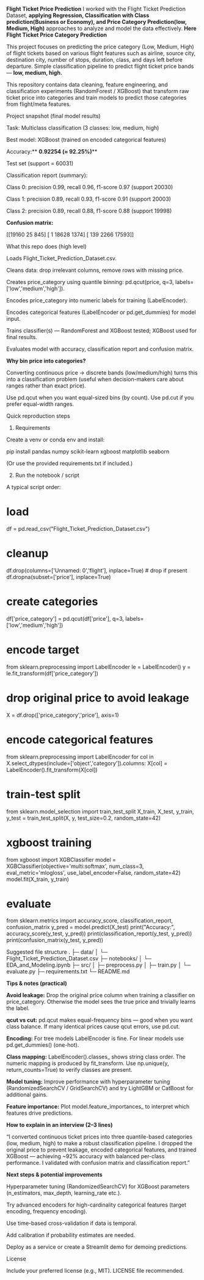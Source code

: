 **Flight Ticket Price Prediction**
I worked with the Flight Ticket Prediction Dataset, **applying Regression, Classification with Class prediction(Business or Economy), and Price Category Prediction(low, Medium, High)** approaches to analyze and model the data effectively.
**Here Flight Ticket Price Category Prediction**

This project focuses on predicting the price category (Low, Medium, High) of flight tickets based on various flight features such as airline, source city, destination city, number of stops, duration, class, and days left before departure.
Simple classification pipeline to predict flight ticket price bands — **low, medium, high.**

This repository contains data cleaning, feature engineering, and classification experiments (RandomForest / XGBoost) that transform raw ticket price into categories and train models to predict those categories from flight/meta features.

Project snapshot (final model results)

Task: Multiclass classification (3 classes: low, medium, high)

Best model: XGBoost (trained on encoded categorical features)

Accuracy:** **0.92254 (≈ 92.25%)****

Test set (support = 60031)

Classification report (summary):

Class 0: precision 0.99, recall 0.96, f1-score 0.97 (support 20030)

Class 1: precision 0.89, recall 0.93, f1-score 0.91 (support 20003)

Class 2: precision 0.89, recall 0.88, f1-score 0.88 (support 19998)

**Confusion matrix:**

[[19160    25   845]
 [    1 18628  1374]
 [  139  2266 17593]]

What this repo does (high level)

Loads Flight_Ticket_Prediction_Dataset.csv.

Cleans data: drop irrelevant columns, remove rows with missing price.

Creates price_category using quantile binning: pd.qcut(price, q=3, labels=['low','medium','high']).

Encodes price_category into numeric labels for training (LabelEncoder).

Encodes categorical features (LabelEncoder or pd.get_dummies) for model input.

Trains classifier(s) — RandomForest and XGBoost tested; XGBoost used for final results.

Evaluates model with accuracy, classification report and confusion matrix.

**Why bin price into categories?**

Converting continuous price → discrete bands (low/medium/high) turns this into a classification problem (useful when decision-makers care about ranges rather than exact price).

Use pd.qcut when you want equal-sized bins (by count). Use pd.cut if you prefer equal-width ranges.

Quick reproduction steps
1. Requirements

Create a venv or conda env and install:

pip install pandas numpy scikit-learn xgboost matplotlib seaborn


(Or use the provided requirements.txt if included.)

2. Run the notebook / script

A typical script order:

# load
df = pd.read_csv("Flight_Ticket_Prediction_Dataset.csv")

# cleanup
df.drop(columns=['Unnamed: 0','flight'], inplace=True)  # drop if present
df.dropna(subset=['price'], inplace=True)

# create categories
df['price_category'] = pd.qcut(df['price'], q=3, labels=['low','medium','high'])

# encode target
from sklearn.preprocessing import LabelEncoder
le = LabelEncoder()
y = le.fit_transform(df['price_category'])

# drop original price to avoid leakage
X = df.drop(['price_category','price'], axis=1)

# encode categorical features
from sklearn.preprocessing import LabelEncoder
for col in X.select_dtypes(include=['object','category']).columns:
    X[col] = LabelEncoder().fit_transform(X[col])

# train-test split
from sklearn.model_selection import train_test_split
X_train, X_test, y_train, y_test = train_test_split(X, y, test_size=0.2, random_state=42)

# xgboost training
from xgboost import XGBClassifier
model = XGBClassifier(objective='multi:softmax', num_class=3, eval_metric='mlogloss', use_label_encoder=False, random_state=42)
model.fit(X_train, y_train)

# evaluate
from sklearn.metrics import accuracy_score, classification_report, confusion_matrix
y_pred = model.predict(X_test)
print("Accuracy:", accuracy_score(y_test, y_pred))
print(classification_report(y_test, y_pred))
print(confusion_matrix(y_test, y_pred))

Suggested file structure
.
├─ data/
│  └─ Flight_Ticket_Prediction_Dataset.csv
├─ notebooks/
│  └─ EDA_and_Modeling.ipynb
├─ src/
│  ├─ preprocess.py
│  ├─ train.py
│  └─ evaluate.py
├─ requirements.txt
└─ README.md

**Tips & notes (practical)**

**Avoid leakage:** Drop the original price column when training a classifier on price_category. Otherwise the model sees the true price and trivially learns the label.

**qcut vs cut:** pd.qcut makes equal-frequency bins — good when you want class balance. If many identical prices cause qcut errors, use pd.cut.

**Encoding:** For tree models LabelEncoder is fine. For linear models use pd.get_dummies() (one-hot).

**Class mapping:** LabelEncoder().classes_ shows string class order. The numeric mapping is produced by fit_transform. Use np.unique(y, return_counts=True) to verify classes are present.

**Model tuning:** Improve performance with hyperparameter tuning (RandomizedSearchCV / GridSearchCV) and try LightGBM or CatBoost for additional gains.

**Feature importance:** Plot model.feature_importances_ to interpret which features drive predictions.

**How to explain in an interview (2–3 lines)**

“I converted continuous ticket prices into three quantile-based categories (low, medium, high) to make a robust classification pipeline. I dropped the original price to prevent leakage, encoded categorical features, and trained XGBoost — achieving ~92% accuracy with balanced per-class performance. I validated with confusion matrix and classification report.”

**Next steps & potential improvements**

Hyperparameter tuning (RandomizedSearchCV) for XGBoost parameters (n_estimators, max_depth, learning_rate etc.).

Try advanced encoders for high-cardinality categorical features (target encoding, frequency encoding).

Use time-based cross-validation if data is temporal.

Add calibration if probability estimates are needed.

Deploy as a service or create a Streamlit demo for demoing predictions.

License

Include your preferred license (e.g., MIT).
LICENSE file recommended.
